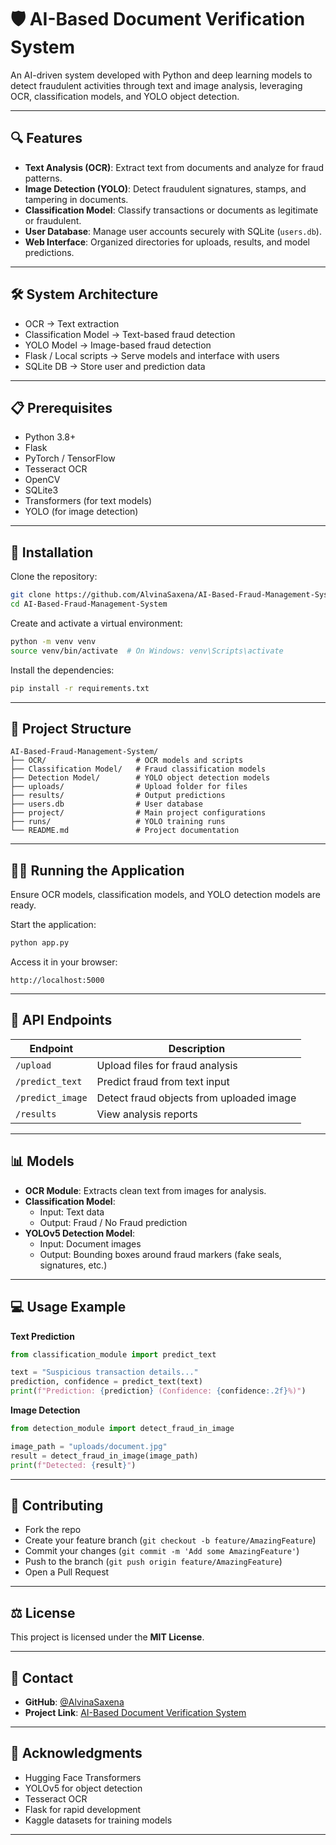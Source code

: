 # 🛡️ AI-Based Document Verification System

An AI-driven system developed with Python and deep learning models to detect fraudulent activities through text and image analysis, leveraging OCR, classification models, and YOLO object detection.

---

## 🔍 Features
- **Text Analysis (OCR)**: Extract text from documents and analyze for fraud patterns.
- **Image Detection (YOLO)**: Detect fraudulent signatures, stamps, and tampering in documents.
- **Classification Model**: Classify transactions or documents as legitimate or fraudulent.
- **User Database**: Manage user accounts securely with SQLite (`users.db`).
- **Web Interface**: Organized directories for uploads, results, and model predictions.

---

## 🛠️ System Architecture
- OCR → Text extraction
- Classification Model → Text-based fraud detection
- YOLO Model → Image-based fraud detection
- Flask / Local scripts → Serve models and interface with users
- SQLite DB → Store user and prediction data

---

## 📋 Prerequisites
- Python 3.8+
- Flask
- PyTorch / TensorFlow
- Tesseract OCR
- OpenCV
- SQLite3
- Transformers (for text models)
- YOLO (for image detection)

---

## 🚀 Installation

Clone the repository:
```bash
git clone https://github.com/AlvinaSaxena/AI-Based-Fraud-Management-System.git
cd AI-Based-Fraud-Management-System
```

Create and activate a virtual environment:
```bash
python -m venv venv
source venv/bin/activate  # On Windows: venv\Scripts\activate
```

Install the dependencies:
```bash
pip install -r requirements.txt
```

---

## 📂 Project Structure
```
AI-Based-Fraud-Management-System/
├── OCR/                    # OCR models and scripts
├── Classification Model/   # Fraud classification models
├── Detection Model/        # YOLO object detection models
├── uploads/                # Upload folder for files
├── results/                # Output predictions
├── users.db                # User database
├── project/                # Main project configurations
├── runs/                   # YOLO training runs
└── README.md               # Project documentation
```

---

## 🏃‍♂️ Running the Application
Ensure OCR models, classification models, and YOLO detection models are ready.

Start the application:
```bash
python app.py
```

Access it in your browser:
```
http://localhost:5000
```

---

## 🔄 API Endpoints
| Endpoint         | Description                              |
|------------------|------------------------------------------|
| `/upload`        | Upload files for fraud analysis          |
| `/predict_text`  | Predict fraud from text input            |
| `/predict_image` | Detect fraud objects from uploaded image |
| `/results`       | View analysis reports                   |

---

## 📊 Models
- **OCR Module**: Extracts clean text from images for analysis.
- **Classification Model**: 
  - Input: Text data
  - Output: Fraud / No Fraud prediction
- **YOLOv5 Detection Model**: 
  - Input: Document images
  - Output: Bounding boxes around fraud markers (fake seals, signatures, etc.)

---

## 💻 Usage Example

**Text Prediction**
```python
from classification_module import predict_text

text = "Suspicious transaction details..."
prediction, confidence = predict_text(text)
print(f"Prediction: {prediction} (Confidence: {confidence:.2f}%)")
```

**Image Detection**
```python
from detection_module import detect_fraud_in_image

image_path = "uploads/document.jpg"
result = detect_fraud_in_image(image_path)
print(f"Detected: {result}")
```

---

## 🤝 Contributing
- Fork the repo
- Create your feature branch (`git checkout -b feature/AmazingFeature`)
- Commit your changes (`git commit -m 'Add some AmazingFeature'`)
- Push to the branch (`git push origin feature/AmazingFeature`)
- Open a Pull Request

---

## ⚖️ License
This project is licensed under the **MIT License**.

---

## 📧 Contact
- **GitHub**: [@AlvinaSaxena](https://github.com/AlvinaSaxena)
- **Project Link**: [AI-Based Document Verification System](https://github.com/AlvinaSaxena/AI-Based-Document-Verification-System)

---

## 🙏 Acknowledgments
- Hugging Face Transformers
- YOLOv5 for object detection
- Tesseract OCR
- Flask for rapid development
- Kaggle datasets for training models

---
